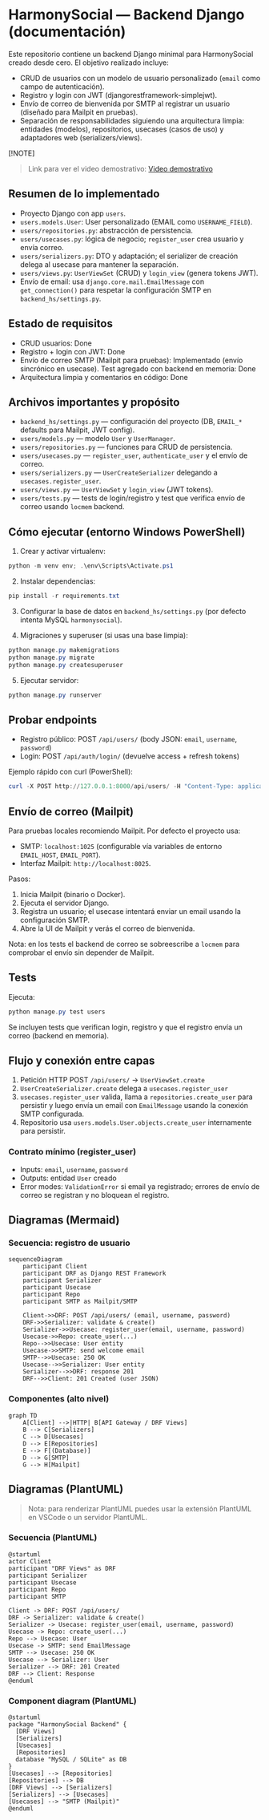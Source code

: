 # HarmonySocial — Backend Django (documentación)

Este repositorio contiene un backend Django minimal para HarmonySocial creado desde cero. El objetivo realizado incluye:

- CRUD de usuarios con un modelo de usuario personalizado (`email` como campo de autenticación).
- Registro y login con JWT (djangorestframework-simplejwt).
- Envío de correo de bienvenida por SMTP al registrar un usuario (diseñado para Mailpit en pruebas).
- Separación de responsabilidades siguiendo una arquitectura limpia: entidades (modelos), repositorios, usecases (casos de uso) y adaptadores web (serializers/views).

[!NOTE]
> Link para ver el video demostrativo: [Video demostrativo](https://uniempresarial-my.sharepoint.com/:v:/g/personal/dfbernal_uniempresarial_edu_co/ESozwc-ULeNHjtwy8rIr_fEBerj2W-rkr0YOWinTsHKoAA?nav=eyJyZWZlcnJhbEluZm8iOnsicmVmZXJyYWxBcHAiOiJPbmVEcml2ZUZvckJ1c2luZXNzIiwicmVmZXJyYWxBcHBQbGF0Zm9ybSI6IldlYiIsInJlZmVycmFsTW9kZSI6InZpZXciLCJyZWZlcnJhbFZpZXciOiJNeUZpbGVzTGlua0NvcHkifX0&e=2OX6sO)

## Resumen de lo implementado

- Proyecto Django con app `users`.
- `users.models.User`: User personalizado (EMAIL como `USERNAME_FIELD`).
- `users/repositories.py`: abstracción de persistencia.
- `users/usecases.py`: lógica de negocio; `register_user` crea usuario y envía correo.
- `users/serializers.py`: DTO y adaptación; el serializer de creación delega al usecase para mantener la separación.
- `users/views.py`: `UserViewSet` (CRUD) y `login_view` (genera tokens JWT).
- Envío de email: usa `django.core.mail.EmailMessage` con `get_connection()` para respetar la configuración SMTP en `backend_hs/settings.py`.

## Estado de requisitos

- CRUD usuarios: Done
- Registro + login con JWT: Done
- Envío de correo SMTP (Mailpit para pruebas): Implementado (envío sincrónico en usecase). Test agregado con backend en memoria: Done
- Arquitectura limpia y comentarios en código: Done

## Archivos importantes y propósito

- `backend_hs/settings.py` — configuración del proyecto (DB, `EMAIL_*` defaults para Mailpit, JWT config).
- `users/models.py` — modelo `User` y `UserManager`.
- `users/repositories.py` — funciones para CRUD de persistencia.
- `users/usecases.py` — `register_user`, `authenticate_user` y el envío de correo.
- `users/serializers.py` — `UserCreateSerializer` delegando a `usecases.register_user`.
- `users/views.py` — `UserViewSet` y `login_view` (JWT tokens).
- `users/tests.py` — tests de login/registro y test que verifica envío de correo usando `locmem` backend.

## Cómo ejecutar (entorno Windows PowerShell)

1) Crear y activar virtualenv:

```powershell
python -m venv env; .\env\Scripts\Activate.ps1
```

2) Instalar dependencias:

```powershell
pip install -r requirements.txt
```

3) Configurar la base de datos en `backend_hs/settings.py` (por defecto intenta MySQL `harmonysocial`).

4) Migraciones y superuser (si usas una base limpia):

```powershell
python manage.py makemigrations
python manage.py migrate
python manage.py createsuperuser
```

5) Ejecutar servidor:

```powershell
python manage.py runserver
```

## Probar endpoints

- Registro público: POST `/api/users/`  (body JSON: `email`, `username`, `password`)
- Login: POST `/api/auth/login/` (devuelve access + refresh tokens)

Ejemplo rápido con curl (PowerShell):

```powershell
curl -X POST http://127.0.0.1:8000/api/users/ -H "Content-Type: application/json" -d '{"email":"user@example.com","username":"user1","password":"pass12345"}'
```

## Envío de correo (Mailpit)

Para pruebas locales recomiendo Mailpit. Por defecto el proyecto usa:

- SMTP: `localhost:1025` (configurable vía variables de entorno `EMAIL_HOST`, `EMAIL_PORT`).
- Interfaz Mailpit: `http://localhost:8025`.

Pasos:

1. Inicia Mailpit (binario o Docker).
2. Ejecuta el servidor Django.
3. Registra un usuario; el usecase intentará enviar un email usando la configuración SMTP.
4. Abre la UI de Mailpit y verás el correo de bienvenida.

Nota: en los tests el backend de correo se sobreescribe a `locmem` para comprobar el envío sin depender de Mailpit.

## Tests

Ejecuta:

```powershell
python manage.py test users
```

Se incluyen tests que verifican login, registro y que el registro envía un correo (backend en memoria).

## Flujo y conexión entre capas

1. Petición HTTP POST `/api/users/` -> `UserViewSet.create`
2. `UserCreateSerializer.create` delega a `usecases.register_user`
3. `usecases.register_user` valida, llama a `repositories.create_user` para persistir y luego envía un email con `EmailMessage` usando la conexión SMTP configurada.
4. Repositorio usa `users.models.User.objects.create_user` internamente para persistir.

### Contrato mínimo (register_user)

- Inputs: `email`, `username`, `password`
- Outputs: entidad `User` creado
- Error modes: `ValidationError` si email ya registrado; errores de envío de correo se registran y no bloquean el registro.

## Diagramas (Mermaid)

### Secuencia: registro de usuario

```mermaid
sequenceDiagram
    participant Client
    participant DRF as Django REST Framework
    participant Serializer
    participant Usecase
    participant Repo
    participant SMTP as Mailpit/SMTP

    Client->>DRF: POST /api/users/ (email, username, password)
    DRF->>Serializer: validate & create()
    Serializer->>Usecase: register_user(email, username, password)
    Usecase->>Repo: create_user(...)
    Repo-->>Usecase: User entity
    Usecase->>SMTP: send welcome email
    SMTP-->>Usecase: 250 OK
    Usecase-->>Serializer: User entity
    Serializer-->>DRF: response 201
    DRF-->>Client: 201 Created (user JSON)
```

### Componentes (alto nivel)

```mermaid
graph TD
    A[Client] -->|HTTP| B[API Gateway / DRF Views]
    B --> C[Serializers]
    C --> D[Usecases]
    D --> E[Repositories]
    E --> F[(Database)]
    D --> G[SMTP]
    G --> H[Mailpit]
```

## Diagramas (PlantUML)

> Nota: para renderizar PlantUML puedes usar la extensión PlantUML en VSCode o un servidor PlantUML.

### Secuencia (PlantUML)

```plantuml
@startuml
actor Client
participant "DRF Views" as DRF
participant Serializer
participant Usecase
participant Repo
participant SMTP

Client -> DRF: POST /api/users/
DRF -> Serializer: validate & create()
Serializer -> Usecase: register_user(email, username, password)
Usecase -> Repo: create_user(...)
Repo --> Usecase: User
Usecase -> SMTP: send EmailMessage
SMTP --> Usecase: 250 OK
Usecase --> Serializer: User
Serializer --> DRF: 201 Created
DRF --> Client: Response
@enduml
```

### Component diagram (PlantUML)

```plantuml
@startuml
package "HarmonySocial Backend" {
  [DRF Views]
  [Serializers]
  [Usecases]
  [Repositories]
  database "MySQL / SQLite" as DB
}
[Usecases] --> [Repositories]
[Repositories] --> DB
[DRF Views] --> [Serializers]
[Serializers] --> [Usecases]
[Usecases] --> "SMTP (Mailpit)"
@enduml
```

